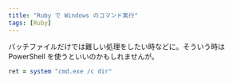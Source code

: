 ```yaml
---
title: "Ruby で Windows のコマンド実行"
tags: [Ruby]
---
```


バッチファイルだけでは難しい処理をしたい時などに。そういう時は PowerShell を使うといいのかもしれませんが。

```rb
ret = system "cmd.exe /c dir"
```
